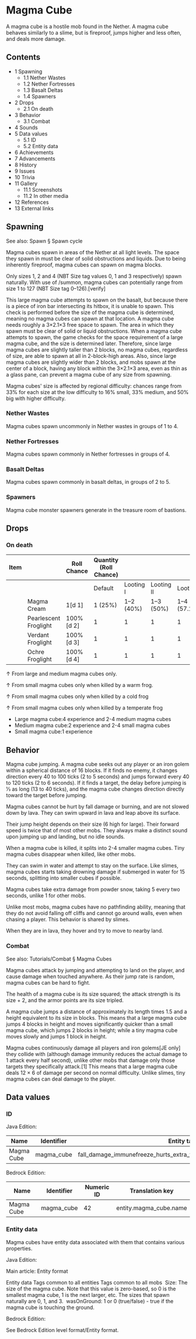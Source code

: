 # Magma Cube
A magma cube is a hostile mob found in the Nether. A magma cube behaves similarly to a slime, but is fireproof, jumps higher and less often, and deals more damage.

## Contents
- 1 Spawning
	- 1.1 Nether Wastes
	- 1.2 Nether Fortresses
	- 1.3 Basalt Deltas
	- 1.4 Spawners
- 2 Drops
	- 2.1 On death
- 3 Behavior
	- 3.1 Combat
- 4 Sounds
- 5 Data values
	- 5.1 ID
	- 5.2 Entity data
- 6 Achievements
- 7 Advancements
- 8 History
- 9 Issues
- 10 Trivia
- 11 Gallery
	- 11.1 Screenshots
	- 11.2 In other media
- 12 References
- 13 External links

## Spawning
See also: Spawn § Spawn cycle

Magma cubes spawn in areas of the Nether at all light levels. The space they spawn in must be clear of solid obstructions and liquids. Due to being inherently fireproof, magma cubes can spawn on magma blocks. 

Only sizes 1, 2 and 4 (NBT Size tag values 0, 1 and 3 respectively) spawn naturally. With use of /summon, magma cubes can potentially range from size 1 to 127 (NBT Size tag 0–126).[verify]

This large magma cube attempts to spawn on the basalt, but because there is a piece of iron bar intersecting its hitbox, it is unable to spawn. This check is performed before the size of the magma cube is determined, meaning no magma cubes can spawn at that location.
A magma cube needs roughly a 3×2.1×3 free space to spawn. The area in which they spawn must be clear of solid or liquid obstructions. When a magma cube attempts to spawn, the game checks for the space requirement of a large magma cube, and the size is determined later. Therefore, since large magma cubes are slightly taller than 2 blocks, no magma cubes, regardless of size, are able to spawn at all in 2-block-high areas. Also, since large magma cubes are slightly wider than 2 blocks, and mobs spawn at the center of a block, having any block within the 3×2.1×3 area, even as thin as a glass pane, can prevent a magma cube of any size from spawning.

Magma cubes' size is affected by regional difficulty: chances range from 33% for each size at the low difficulty to 16% small, 33% medium, and 50% big with higher difficulty.

### Nether Wastes
Magma cubes spawn uncommonly in Nether wastes in groups of 1 to 4.

### Nether Fortresses
Magma cubes spawn commonly in Nether fortresses in groups of 4.

### Basalt Deltas
Magma cubes spawn commonly in basalt deltas, in groups of 2 to 5.

### Spawners
Magma cube monster spawners generate in the treasure room of bastions.

## Drops
### On death
| Item |                       | Roll Chance | Quantity (Roll Chance) |           |            |              |
|------|-----------------------|-------------|------------------------|-----------|------------|--------------|
|      |                       |             | Default                | Looting I | Looting II | Looting III  |
|      | Magma Cream           | 1[d 1]      | 1 (25%)                | 1–2 (40%) | 1–3 (50%)  | 1–4 (57.14%) |
|      | Pearlescent Froglight | 100%[d 2]   | 1                      | 1         | 1          | 1            |
|      | Verdant Froglight     | 100%[d 3]   | 1                      | 1         | 1          | 1            |
|      | Ochre Froglight       | 100%[d 4]   | 1                      | 1         | 1          | 1            |


↑ From large and medium magma cubes only.

↑ From small magma cubes only when killed by a warm frog.

↑ From small magma cubes only when killed by a cold frog

↑ From small magma cubes only when killed by a temperate frog


- Large magma cube:4 experience and 2-4 medium magma cubes
- Medium magma cube:2 experience and 2-4 small magma cubes
- Small magma cube:1 experience

## Behavior
Magma cube jumping.
A magma cube seeks out any player or an iron golem within a spherical distance of 16 blocks. If it finds no enemy, it changes direction every 40 to 100 ticks (2 to 5 seconds) and jumps forward every 40 to 120 ticks (2 to 6 seconds). If it finds a target, the delay before jumping is 1⁄3 as long (13 to 40 ticks), and the magma cube changes direction directly toward the target before jumping.

Magma cubes cannot be hurt by fall damage or burning, and are not slowed down by lava. They can swim upward in lava and leap above its surface. 

Their jump height depends on their size (6 high for large). Their forward speed is twice that of most other mobs. They always make a distinct sound upon jumping up and landing, but no idle sounds.

When a magma cube is killed, it splits into 2-4 smaller magma cubes. Tiny magma cubes disappear when killed, like other mobs.

They can swim in water and attempt to stay on the surface. Like slimes, magma cubes starts taking drowning damage if submerged in water for 15 seconds, splitting into smaller cubes if possible.

Magma cubes take extra damage from powder snow, taking 5 every two seconds, unlike 1 for other mobs.

Unlike most mobs, magma cubes have no pathfinding ability, meaning that they do not avoid falling off cliffs and cannot go around walls, even when chasing a player. This behavior is shared by slimes.

When they are in lava, they hover and try to move to nearby land.

### Combat
See also: Tutorials/Combat § Magma Cubes

Magma cubes attack by jumping and attempting to land on the player, and cause damage when touched anywhere. As their jump rate is random, magma cubes can be hard to fight.

The health of a magma cube is its size squared; the attack strength is its size + 2, and the armor points are its size tripled.

A magma cube jumps a distance of approximately its length times 1.5 and a height equivalent to its size in blocks. This means that a large magma cube jumps 4 blocks in height and moves significantly quicker than a small magma cube, which jumps 2 blocks in height; while a tiny magma cube moves slowly and jumps 1 block in height.

Magma cubes continuously damage all players and iron golems‌[JE  only] they collide with (although damage immunity reduces the actual damage to 1 attack every half second), unlike other mobs that damage only those targets they specifically attack.[1] This means that a large magma cube deals 12 × 6 of damage per second on normal difficulty. Unlike slimes, tiny magma cubes can deal damage to the player.

## Data values
### ID
Java Edition:

| Name       | Identifier | Entity tags                                                              | Translation key             |
|------------|------------|--------------------------------------------------------------------------|-----------------------------|
| Magma Cube | magma_cube | fall_damage_immunefreeze_hurts_extra_typesfrog_foodnon_controlling_rider | entity.minecraft.magma_cube |

Bedrock Edition:

| Name       | Identifier | Numeric ID | Translation key        |
|------------|------------|------------|------------------------|
| Magma Cube | magma_cube | 42         | entity.magma_cube.name |

### Entity data
Magma cubes have entity data associated with them that contains various properties.

Java Edition:

Main article: Entity format

 Entity data
Tags common to all entities
Tags common to all mobs
 Size: The size of the magma cube. Note that this value is zero-based, so 0 is the smallest magma cube, 1 is the next larger, etc. The sizes that spawn naturally are 0, 1, and 3.
 wasOnGround: 1 or 0 (true/false) - true if the magma cube is touching the ground.

Bedrock Edition:

See Bedrock Edition level format/Entity format.

